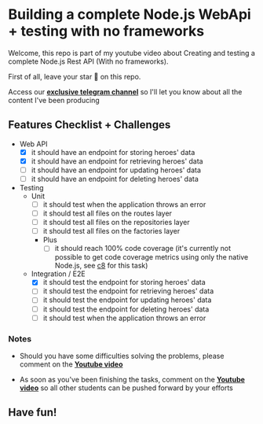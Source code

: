 # Building a complete Node.js WebApi + testing with no frameworks

Welcome, this repo is part of my youtube video about Creating and testing a complete Node.js Rest API (With no frameworks). 

First of all, leave your star 🌟 on this repo.

Access our [**exclusive telegram channel**](https://bit.ly/ErickWendelContentHub) so I'll let you know about all the content I've been producing 

## Features Checklist + Challenges

- Web API
    - [x] it should have an endpoint for storing heroes' data
    - [x] it should have an endpoint for retrieving heroes' data
    - [ ] it should have an endpoint for updating heroes' data
    - [ ] it should have an endpoint for deleting heroes' data

- Testing
    - Unit
        - [ ] it should test when the application throws an error
        - [ ] it should test all files on the routes layer
        - [ ] it should test all files on the repositories layer
        - [ ] it should test all files on the factories layer
        - Plus
          - [ ] it should reach 100% code coverage (it's currently not possible to get code coverage metrics using only the native Node.js, see [c8](https://www.npmjs.com/package/c8) for this task)

    - Integration / E2E
        - [x] it should test the endpoint for storing heroes' data
        - [ ] it should test the endpoint for retrieving heroes' data
        - [ ] it should test the endpoint for updating heroes' data
        - [ ] it should test the endpoint for deleting heroes' data
        - [ ] it should test when the application throws an error

### Notes
- Should you have some difficulties solving the problems, please comment on the [**Youtube video**](https://youtu.be/xR4D2bp8_S0)

- As soon as you've been finishing the tasks, comment on the  [**Youtube video**](https://youtu.be/xR4D2bp8_S0) so all other students can be pushed forward by your efforts

## Have fun!
